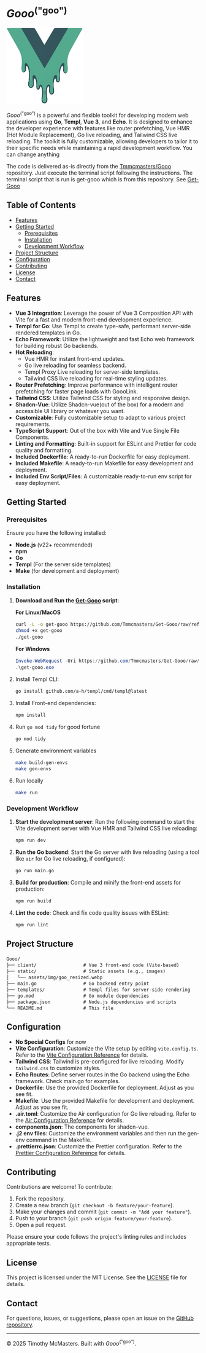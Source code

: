 # _Gooo_<sup>("goo")</sup>

<img src="https://raw.githubusercontent.com/Tmmcmasters/Gooo/refs/heads/main/static/assets/img/goo_resized.webp" alt="Gooo Logo" width="200">

_Gooo_<sup>("goo")</sup> is a powerful and flexible toolkit for developing modern web applications using **Go**, **Templ**, **Vue 3**, and **Echo**. It is designed to enhance the developer experience with features like router prefetching, Vue HMR (Hot Module Replacement), Go live reloading, and Tailwind CSS live reloading. The toolkit is fully customizable, allowing developers to tailor it to their specific needs while maintaining a rapid development workflow. You can change anything

The code is delivered as-is directly from the [Tmmcmasters/Gooo](https://github.com/Tmmcmasters/Gooo) repository. Just execute the terminal script following the instructions. The terminal script that is run is get-gooo which is from this repository. See [Get-Gooo](https://github.com/Tmmcmasters/Get-Gooo)

## Table of Contents

- [Features](#features)
- [Getting Started](#getting-started)
  - [Prerequisites](#prerequisites)
  - [Installation](#installation)
  - [Development Workflow](#development-workflow)
- [Project Structure](#project-structure)
- [Configuration](#configuration)
- [Contributing](#contributing)
- [License](#license)
- [Contact](#contact)

## Features

- **Vue 3 Integration**: Leverage the power of Vue 3 Composition API with Vite for a fast and modern front-end development experience.
- **Templ for Go**: Use Templ to create type-safe, performant server-side rendered templates in Go.
- **Echo Framework**: Utilize the lightweight and fast Echo web framework for building robust Go backends.
- **Hot Reloading**:
  - Vue HMR for instant front-end updates.
  - Go live reloading for seamless backend.
  - Templ Proxy Live reloading for server-side templates.
  - Tailwind CSS live reloading for real-time styling updates.
- **Router Prefetching**: Improve performance with intelligent router prefetching for faster page loads with GoooLink.
- **Tailwind CSS**: Utilize Tailwind CSS for styling and responsive design.
- **Shadcn-Vue**: Utilize Shadcn-vue(out of the box) for a modern and accessible UI library or whatever you want.
- **Customizable**: Fully customizable setup to adapt to various project requirements.
- **TypeScript Support**: Out of the box with Vite and Vue Single File Components.
- **Linting and Formatting**: Built-in support for ESLint and Prettier for code quality and formatting.
- **Included Dockerfile**: A ready-to-run Dockerfile for easy deployment.
- **Included Makefile**: A ready-to-run Makefile for easy development and deployment.
- **Included Env Script/Files**: A customizable ready-to-run env script for easy deployment.

## Getting Started

### Prerequisites

Ensure you have the following installed:

- **Node.js** (v22+ recommended)
- **npm**
- **Go**
- **Templ** (For the server side templates)
- **Make** (for development and deployment)

### Installation

1. **Download and Run the [Get-Gooo](https://github.com/Tmmcmasters/Get-Gooo) script**:

   **For Linux/MacOS**

   ```bash
   curl -L -o get-gooo https://github.com/Tmmcmasters/Get-Gooo/raw/refs/heads/main/get-gooo
   chmod +x get-gooo
   ./get-gooo
   ```

   **For Windows**

   ```powershell
   Invoke-WebRequest -Uri https://github.com/Tmmcmasters/Get-Gooo/raw/refs/heads/main/get-gooo.exe -OutFile get-gooo.exe
   .\get-gooo.exe
   ```

2. Install Templ CLI:

   ```bash
   go install github.com/a-h/templ/cmd/templ@latest
   ```

3. Install Front-end dependencies:

   ```bash
   npm install
   ```

4. Run `go mod tidy` for good fortune

   ```bash
   go mod tidy
   ```

5. Generate environment variables

   ```bash
   make build-gen-envs
   make gen-envs
   ```

6. Run locally

   ```bash
   make run
   ```

### Development Workflow

1. **Start the development server**:
   Run the following command to start the Vite development server with Vue HMR and Tailwind CSS live reloading:

   ```bash
   npm run dev
   ```

2. **Run the Go backend**:
   Start the Go server with live reloading (using a tool like `air` for Go live reloading, if configured):

   ```bash
   go run main.go
   ```

3. **Build for production**:
   Compile and minify the front-end assets for production:

   ```bash
   npm run build
   ```

4. **Lint the code**:
   Check and fix code quality issues with ESLint:
   ```bash
   npm run lint
   ```

## Project Structure

```
Gooo/
├── client/                 # Vue 3 front-end code (Vite-based)
├── static/                 # Static assets (e.g., images)
│   └── assets/img/goo_resized.webp
├── main.go                 # Go backend entry point
├── templates/              # Templ files for server-side rendering
├── go.mod                  # Go module dependencies
├── package.json            # Node.js dependencies and scripts
└── README.md               # This file
```

## Configuration

- **No Special Configs** for now
- **Vite Configuration**: Customize the Vite setup by editing `vite.config.ts`. Refer to the [Vite Configuration Reference](https://vitejs.dev/config/) for details.
- **Tailwind CSS**: Tailwind is pre-configured for live reloading. Modify `tailwind.css` to customize styles.
- **Echo Routes**: Define server routes in the Go backend using the Echo framework. Check main.go for examples.
- **Dockerfile**: Use the provided Dockerfile for deployment. Adjust as you see fit.
- **Makefile**: Use the provided Makefile for development and deployment. Adjust as you see fit.
- **.air.toml**: Customize the Air configuration for Go live reloading. Refer to the [Air Configuration Reference](https://github.com/air-verse/air) for details.
- **components.json**: The components for shadcn-vue.
- **.j2 env files**: Customize the environment variables and then run the gen-env command in the Makefile.
- **.prettierrc.json**: Customize the Prettier configuration. Refer to the [Prettier Configuration Reference](https://prettier.io/docs/en/configuration.html) for details.

## Contributing

Contributions are welcome! To contribute:

1. Fork the repository.
2. Create a new branch (`git checkout -b feature/your-feature`).
3. Make your changes and commit (`git commit -m "Add your feature"`).
4. Push to your branch (`git push origin feature/your-feature`).
5. Open a pull request.

Please ensure your code follows the project's linting rules and includes appropriate tests.

## License

This project is licensed under the MIT License. See the [LICENSE](LICENSE) file for details.

## Contact

For questions, issues, or suggestions, please open an issue on the [GitHub repository](https://github.com/Tmmcmasters/Gooo).

---

© 2025 Timothy McMasters. Built with _Gooo_<sup>("goo")</sup>.
